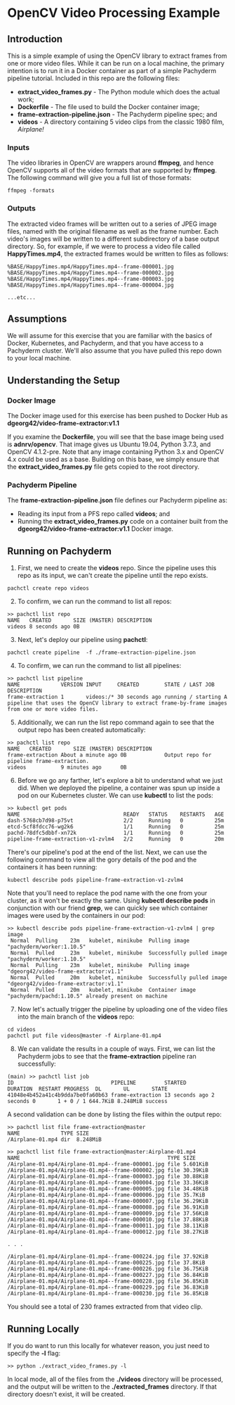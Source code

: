 # OpenCV Video Processing Example
## Introduction
This is a simple example of using the OpenCV library to extract frames from one or more video files. While it can be run on a local machine, the primary intention is to run it in a Docker container as part of a simple Pachyderm pipeline tutorial. Included in this repo are the following files:

* **extract\_video_frames.py** - The Python module which does the actual work;
* **Dockerfile** - The file used to build the Docker container image;
* **frame-extraction-pipeline.json** - The Pachyderm pipeline spec; and
* **videos** - A directory containing 5 video clips from the classic 1980 film, *Airplane!*

### Inputs
The video libraries in OpenCV are wrappers around **ffmpeg**, and hence OpenCV supports all of the video formats that are supported by **ffmpeg**. The following command will give you a full list of those formats:

```
ffmpeg -formats
```

### Outputs
The extracted video frames will be written out to a series of JPEG image files, named with the original filename as well as the frame number. Each video's images will be written to a different subdirectory of a base output directory. So, for example, if we were to process a video file called **HappyTimes.mp4**, the extracted frames would be written to files as follows:

```
%BASE/HappyTimes.mp4/HappyTimes.mp4--frame-000001.jpg
%BASE/HappyTimes.mp4/HappyTimes.mp4--frame-000002.jpg
%BASE/HappyTimes.mp4/HappyTimes.mp4--frame-000003.jpg
%BASE/HappyTimes.mp4/HappyTimes.mp4--frame-000004.jpg

...etc...

```

## Assumptions
We will assume for this exercise that you are familiar with the basics of Docker, Kubernetes, and Pachyderm, and that you have access to a Pachyderm cluster. We'll also assume that you have pulled this repo down to your local machine.

## Understanding the Setup

### Docker Image
The Docker image used for this exercise has been pushed to Docker Hub as **dgeorg42/video\-frame-extractor:v1.1**

If you examine the **Dockerfile**, you will see that the base image being used is **adnrv/opencv**. That image gives us Ubuntu 19.04, Python 3.7.3, and OpenCV 4.1.2-pre. Note that any image containing Python 3.x and OpenCV 4.x could be used as a base. Building on this base, we simply ensure that the **extract\_video_frames.py** file gets copied to the root directory.

### Pachyderm Pipeline
The **frame-extraction-pipeline.json** file defines our Pachyderm pipeline as:

* Reading its input from a PFS repo called **videos**; and
* Running the **extract\_video_frames.py** code on a container built from the **dgeorg42/video\-frame-extractor:v1.1** Docker image. 

## Running on Pachyderm

1. First, we need to create the **videos** repo. Since the pipeline uses this repo as its input, we can't create the pipeline until the repo exists.

 `pachctl create repo videos`
 
2. To confirm, we can run the command to list all repos:
 
 ```
 >> pachctl list repo
 NAME   CREATED       SIZE (MASTER) DESCRIPTION
 videos 8 seconds ago 0B
 ```

3. Next, let's deploy our pipeline using **pachctl**:

 `pachctl create pipeline  -f ./frame-extraction-pipeline.json`
 
4. To confirm, we can run the command to list all pipelines:
 
 ```
 >> pachctl list pipeline
 NAME             VERSION INPUT     CREATED        STATE / LAST JOB   DESCRIPTION                                                                                            
 frame-extraction 1       videos:/* 30 seconds ago running / starting A pipeline that uses the OpenCV library to extract frame-by-frame images from one or more video files. 
 ```
 
5. Additionally, we can run the list repo command again to see that the output repo has been created automatically:
 
 ```
 >> pachctl list repo
 NAME   CREATED       SIZE (MASTER) DESCRIPTION
 frame-extraction About a minute ago 0B            Output repo for pipeline frame-extraction. 
 videos           9 minutes ago      0B                                                       
 ```

6. Before we go any farther, let's explore a bit to understand what we just did. When we deployed the pipeline, a container was spun up inside a pod on our Kubernetes cluster. We can use **kubectl** to list the pods:

 ```
 >> kubectl get pods
 NAME                                 READY   STATUS    RESTARTS   AGE
 dash-5768cb7d98-p75vt                2/2     Running   0          25m
 etcd-5cf8fdcc76-wg2k6                1/1     Running   0          25m
 pachd-78dfc5dbbf-xn72k               1/1     Running   0          25m
 pipeline-frame-extraction-v1-zvlm4   2/2     Running   0          20m
 ```
 There's our pipeline's pod at the end of the list. Next, we can use the following command to view all the gory details of the pod and the containers it has been running:
 
 ```
 kubectl describe pods pipeline-frame-extraction-v1-zvlm4
 ```
 
 Note that you'll need to replace the pod name with the one from your cluster, as it won't be exactly the same. Using **kubectl describe pods** in conjunction with our friend **grep**, we can quickly see which container images were used by the containers in our pod:
 
 ```
 >> kubectl describe pods pipeline-frame-extraction-v1-zvlm4 | grep image
  Normal  Pulling    23m   kubelet, minikube  Pulling image "pachyderm/worker:1.10.5"
  Normal  Pulled     23m   kubelet, minikube  Successfully pulled image "pachyderm/worker:1.10.5"
  Normal  Pulling    23m   kubelet, minikube  Pulling image "dgeorg42/video-frame-extractor:v1.1"
  Normal  Pulled     20m   kubelet, minikube  Successfully pulled image "dgeorg42/video-frame-extractor:v1.1"
  Normal  Pulled     20m   kubelet, minikube  Container image "pachyderm/pachd:1.10.5" already present on machine
 ```
 
7. Now let's actually trigger the pipeline by uploading one of the video files into the main branch of the **videos** repo:

 ```
 cd videos
 pachctl put file videos@master -f Airplane-01.mp4
 ```
 
8. We can validate the results in a couple of ways.  First, we can list the Pachyderm jobs to see that the **frame-extraction** pipeline ran successfully:

 ```
 (main) >> pachctl list job
 ID                               PIPELINE         STARTED        DURATION  RESTART PROGRESS  DL       UL       STATE   
 41048e4b452a41c4b9dda7be0fa60b63 frame-extraction 13 seconds ago 2 seconds 0       1 + 0 / 1 644.7KiB 8.248MiB success 
 ```
 
 A second validation can be done by listing the files within the output repo:
 
 ```
 >> pachctl list file frame-extraction@master
 NAME             TYPE SIZE     
 /Airplane-01.mp4 dir  8.248MiB 

 >> pachctl list file frame-extraction@master:Airplane-01.mp4
 NAME                                               TYPE SIZE     
 /Airplane-01.mp4/Airplane-01.mp4--frame-000001.jpg file 5.601KiB 
 /Airplane-01.mp4/Airplane-01.mp4--frame-000002.jpg file 30.39KiB 
 /Airplane-01.mp4/Airplane-01.mp4--frame-000003.jpg file 30.88KiB 
 /Airplane-01.mp4/Airplane-01.mp4--frame-000004.jpg file 33.36KiB 
 /Airplane-01.mp4/Airplane-01.mp4--frame-000005.jpg file 34.48KiB 
 /Airplane-01.mp4/Airplane-01.mp4--frame-000006.jpg file 35.7KiB  
 /Airplane-01.mp4/Airplane-01.mp4--frame-000007.jpg file 36.29KiB 
 /Airplane-01.mp4/Airplane-01.mp4--frame-000008.jpg file 36.91KiB 
 /Airplane-01.mp4/Airplane-01.mp4--frame-000009.jpg file 37.56KiB 
 /Airplane-01.mp4/Airplane-01.mp4--frame-000010.jpg file 37.88KiB 
 /Airplane-01.mp4/Airplane-01.mp4--frame-000011.jpg file 38.11KiB 
 /Airplane-01.mp4/Airplane-01.mp4--frame-000012.jpg file 38.27KiB 

 . . .

 /Airplane-01.mp4/Airplane-01.mp4--frame-000224.jpg file 37.92KiB 
 /Airplane-01.mp4/Airplane-01.mp4--frame-000225.jpg file 37.8KiB  
 /Airplane-01.mp4/Airplane-01.mp4--frame-000226.jpg file 36.75KiB 
 /Airplane-01.mp4/Airplane-01.mp4--frame-000227.jpg file 36.84KiB 
 /Airplane-01.mp4/Airplane-01.mp4--frame-000228.jpg file 36.85KiB 
 /Airplane-01.mp4/Airplane-01.mp4--frame-000229.jpg file 36.83KiB 
 /Airplane-01.mp4/Airplane-01.mp4--frame-000230.jpg file 36.85KiB 
 ```
 You should see a total of 230 frames extracted from that video clip.

## Running Locally
If you do want to run this locally for whatever reason, you just need to specify the **-l** flag:
 
 ```
 >> python ./extract_video_frames.py -l
 ```
 
 In local mode, all of the files from the **./videos** directory will be processed, and the output will be written to the **./extracted_frames** directory.  If that directory doesn't exist, it will be created.
 